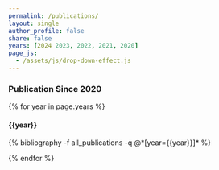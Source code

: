 ```yaml
---
permalink: /publications/
layout: single
author_profile: false
share: false
years: [2024 2023, 2022, 2021, 2020]
page_js:
  - /assets/js/drop-down-effect.js
---
```


<h3  id="all_publications">Publication Since 2020</h3>

{% for year in page.years %}

<h4 id="{{year}}all_publications">{{year}}</h4>
{% bibliography -f all_publications -q @*[year={{year}}]* %}

{% endfor %}

